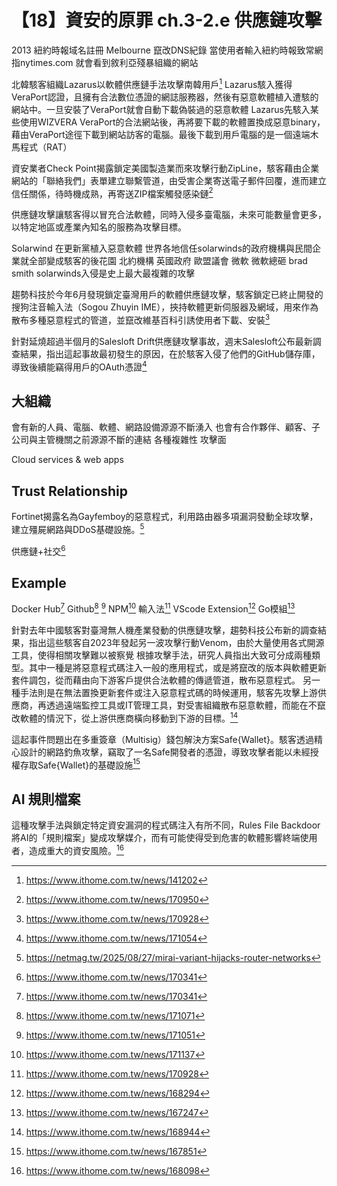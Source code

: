 # 【18】資安的原罪 ch.3-2.e 供應鏈攻擊

2013 紐約時報域名註冊 Melbourne 竄改DNS紀錄 當使用者輸入紐約時報致常網指nytimes.com 就會看到敘利亞殘暴組織的網站

北韓駭客組織Lazarus以軟體供應鏈手法攻擊南韓用戶[^1]
Lazarus駭入獲得VeraPort認證，且擁有合法數位憑證的網誌服務器，然後有惡意軟體植入遭駭的網站中。一旦安裝了VeraPort就會自動下載偽裝過的惡意軟體
Lazarus先駭入某些使用WIZVERA VeraPort的合法網站後，再將要下載的軟體置換成惡意binary，藉由VeraPort途徑下載到網站訪客的電腦。最後下載到用戶電腦的是一個遠端木馬程式（RAT）

資安業者Check Point揭露鎖定美國製造業而來攻擊行動ZipLine，駭客藉由企業網站的「聯絡我們」表單建立聯繫管道，由受害企業寄送電子郵件回覆，進而建立信任關係，待時機成熟，再寄送ZIP檔案觸發感染鏈[^4]

供應鏈攻擊讓駭客得以冒充合法軟體，同時入侵多臺電腦，未來可能數量會更多，以特定地區或產業內知名的服務為攻擊目標。


Solarwind 在更新黨植入惡意軟體 世界各地信任solarwinds的政府機構與民間企業就全部變成駭客的後花園
北約機構 英國政府 歐盟議會 微軟
微軟總砸 brad smith solarwinds入侵是史上最大最複雜的攻擊

趨勢科技於今年6月發現鎖定臺灣用戶的軟體供應鏈攻擊，駭客鎖定已終止開發的搜狗注音輸入法（Sogou Zhuyin IME），挾持軟體更新伺服器及網域，用來作為散布多種惡意程式的管道，並竄改維基百科引誘使用者下載、安裝[^2]

針對延燒超過半個月的Salesloft Drift供應鏈攻擊事故，週末Salesloft公布最新調查結果，指出這起事故最初發生的原因，在於駭客入侵了他們的GitHub儲存庫，導致後續能竊得用戶的OAuth憑證[^3]

## 大組織
會有新的人員、電腦、軟體、網路設備源源不斷湧入
也會有合作夥伴、顧客、子公司與主管機關之前源源不斷的連結 各種複雜性 攻擊面

Cloud services & web apps

## Trust Relationship

Fortinet揭露名為Gayfemboy的惡意程式，利用路由器多項漏洞發動全球攻擊，建立殭屍網路與DDoS基礎設施。[^5]

供應鏈+社交[^6]

## Example
Docker Hub[^6] Github[^7] [^9] NPM[^8] 輸入法[^10] VScode Extension[^12] Go模組[^15]

針對去年中國駭客對臺灣無人機產業發動的供應鏈攻擊，趨勢科技公布新的調查結果，指出這些駭客自2023年發起另一波攻擊行動Venom，由於大量使用各式開源工具，使得相關攻擊難以被察覺
根據攻擊手法，研究人員指出大致可分成兩種類型。其中一種是將惡意程式碼注入一般的應用程式，或是將竄改的版本與軟體更新套件調包，從而藉由向下游客戶提供合法軟體的傳遞管道，散布惡意程式。
另一種手法則是在無法置換更新套件或注入惡意程式碼的時候運用，駭客先攻擊上游供應商，再透過遠端監控工具或IT管理工具，對受害組織散布惡意軟體，而能在不竄改軟體的情況下，從上游供應商橫向移動到下游的目標。[^11]

這起事件問題出在多重簽章（Multisig）錢包解決方案Safe{Wallet}。駭客透過精心設計的網路釣魚攻擊，竊取了一名Safe開發者的憑證，導致攻擊者能以未經授權存取Safe{Wallet}的基礎設施[^14]

## AI 規則檔案
這種攻擊手法與鎖定特定資安漏洞的程式碼注入有所不同，Rules File Backdoor將AI的「規則檔案」變成攻擊媒介，而有可能使得受到危害的軟體影響終端使用者，造成重大的資安風險。[^13]

[^6]: https://www.ithome.com.tw/news/170341
[^1]: https://www.ithome.com.tw/news/141202
[^2]: https://www.ithome.com.tw/news/170928
[^3]: https://www.ithome.com.tw/news/171054
[^4]: https://www.ithome.com.tw/news/170950
[^5]: https://netmag.tw/2025/08/27/mirai-variant-hijacks-router-networks
[^6]: https://www.ithome.com.tw/news/170620
[^7]: https://www.ithome.com.tw/news/171071
[^8]: https://www.ithome.com.tw/news/171137
[^9]: https://www.ithome.com.tw/news/171051
[^10]: https://www.ithome.com.tw/news/170928
[^11]: https://www.ithome.com.tw/news/168944
[^12]: https://www.ithome.com.tw/news/168294
[^13]: https://www.ithome.com.tw/news/168098
[^14]: https://www.ithome.com.tw/news/167851
[^15]: https://www.ithome.com.tw/news/167247